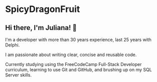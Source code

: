 # SpicyDragonFruit

## Hi there, I'm Juliana! 👋

I'm a developer with more than 30 years experience, last 25 years with Delphi.

I am passionate about writing clear, concise and reusable code. 

Currently studying using the FreeCodeCamp Full-Stack Developer curriculum, learning to use Git and GitHub, and brushing up on my SQL Server skills.




